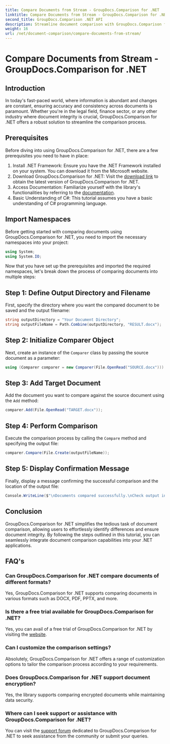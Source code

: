 ```yaml
---
title: Compare Documents from Stream - GroupDocs.Comparison for .NET
linktitle: Compare Documents from Stream - GroupDocs.Comparison for .NET
second_title: GroupDocs.Comparison .NET API
description: Streamline document comparison with GroupDocs.Comparison for .NET. Compare documents effortlessly and ensure accuracy across files.
weight: 16
url: /net/document-comparison/compare-documents-from-stream/
---
```


# Compare Documents from Stream - GroupDocs.Comparison for .NET

## Introduction
In today's fast-paced world, where information is abundant and changes are constant, ensuring accuracy and consistency across documents is paramount. Whether you're in the legal field, finance sector, or any other industry where document integrity is crucial, GroupDocs.Comparison for .NET offers a robust solution to streamline the comparison process.
## Prerequisites
Before diving into using GroupDocs.Comparison for .NET, there are a few prerequisites you need to have in place:
1. Install .NET Framework: Ensure you have the .NET Framework installed on your system. You can download it from the Microsoft website.
2. Download GroupDocs.Comparison for .NET: Visit the [download link](https://releases.groupdocs.com/comparison/net/) to obtain the latest version of GroupDocs.Comparison for .NET.
3. Access Documentation: Familiarize yourself with the library's functionalities by referring to the [documentation](https://tutorials.groupdocs.com/comparison/net/).
4. Basic Understanding of C#: This tutorial assumes you have a basic understanding of C# programming language.

## Import Namespaces
Before getting started with comparing documents using GroupDocs.Comparison for .NET, you need to import the necessary namespaces into your project:
```csharp
using System;
using System.IO;
```
Now that you have set up the prerequisites and imported the required namespaces, let's break down the process of comparing documents into multiple steps:
## Step 1: Define Output Directory and Filename
First, specify the directory where you want the compared document to be saved and the output filename:
```csharp
string outputDirectory = "Your Document Directory";
string outputFileName = Path.Combine(outputDirectory, "RESULT.docx");
```
## Step 2: Initialize Comparer Object
Next, create an instance of the `Comparer` class by passing the source document as a parameter:
```csharp
using (Comparer comparer = new Comparer(File.OpenRead("SOURCE.docx")))
```
## Step 3: Add Target Document
Add the document you want to compare against the source document using the `Add` method:
```csharp
comparer.Add(File.OpenRead("TARGET.docx"));
```
## Step 4: Perform Comparison
Execute the comparison process by calling the `Compare` method and specifying the output file:
```csharp
comparer.Compare(File.Create(outputFileName));
```
## Step 5: Display Confirmation Message
Finally, display a message confirming the successful comparison and the location of the output file:
```csharp
Console.WriteLine($"\nDocuments compared successfully.\nCheck output in {outputDirectory}.");
```

## Conclusion
GroupDocs.Comparison for .NET simplifies the tedious task of document comparison, allowing users to effortlessly identify differences and ensure document integrity. By following the steps outlined in this tutorial, you can seamlessly integrate document comparison capabilities into your .NET applications.
## FAQ's
### Can GroupDocs.Comparison for .NET compare documents of different formats?
Yes, GroupDocs.Comparison for .NET supports comparing documents in various formats such as DOCX, PDF, PPTX, and more.
### Is there a free trial available for GroupDocs.Comparison for .NET?
Yes, you can avail of a free trial of GroupDocs.Comparison for .NET by visiting the [website](https://releases.groupdocs.com/).
### Can I customize the comparison settings?
Absolutely, GroupDocs.Comparison for .NET offers a range of customization options to tailor the comparison process according to your requirements.
### Does GroupDocs.Comparison for .NET support document encryption?
Yes, the library supports comparing encrypted documents while maintaining data security.
### Where can I seek support or assistance with GroupDocs.Comparison for .NET?
You can visit the [support forum](https://forum.groupdocs.com/c/comparison/12) dedicated to GroupDocs.Comparison for .NET to seek assistance from the community or submit your queries.
